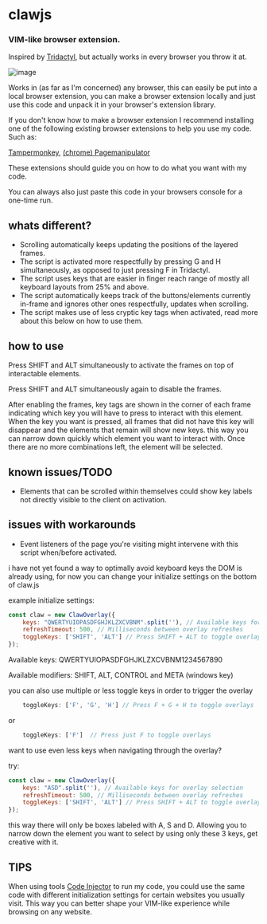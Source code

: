 <h1>clawjs</h1>
<h3>VIM-like browser extension.</h3>

Inspired by [Tridactyl](https://github.com/tridactyl/tridactyl/), but actually works in every browser you throw it at.

![image](https://github.com/Nuboctane/clawjs/assets/72999487/1250d71e-c176-4a8b-b76d-515f95b7801a)

Works in (as far as I'm concerned) any browser, this can easily be put into a local browser extension,
you can make a browser extension locally and just use this code and unpack it in your browser's extension library.

If you don't know how to make a browser extension I recommend installing one of the following existing browser extensions to help you use my code.
Such as:

[Tampermonkey](https://www.tampermonkey.net/),
[(chrome) Pagemanipulator](https://chromewebstore.google.com/detail/page-manipulator/mdhellggnoabbnnchkeniomkpghbekko?hl=en/)

These extensions should guide you on how to do what you want with my code.

You can always also just paste this code in your browsers console for a one-time run.

<h2>whats different?</h2>

- Scrolling automatically keeps updating the positions of the layered frames.
- The script is activated more respectfully by pressing G and H simultaneously, as opposed to just pressing F in Tridactyl.
- The script uses keys that are easier in finger reach range of mostly all keyboard layouts from 25% and above.
- The script automatically keeps track of the buttons/elements currently in-frame and ignores other ones respectfully, updates when scrolling.
- The script makes use of less cryptic key tags when activated, read more about this below on how to use them.
  
<h2>how to use</h2>
Press SHIFT and ALT simultaneously to activate the frames on top of interactable elements.

Press SHIFT and ALT  simultaneously again to disable the frames.

After enabling the frames, key tags are shown in the corner of each frame indicating which key you will have to press to interact with this element.
When the key you want is pressed, all frames that did not have this key will disappear and the elements that remain will show new keys.
this way you can narrow down quickly which element you want to interact with. Once there are no more combinations left, the element will be selected.

<h2>known issues/TODO</h2>

- Elements that can be scrolled within themselves could show key labels not directly visible to the client on activation.

<h2>issues with workarounds</h2>

- Event listeners of the page you're visiting might intervene with this script when/before activated.

i have not yet found a way to optimally avoid keyboard keys the DOM is already using, for now you can change your initialize settings on the bottom of claw.js

example initialize settings:

```js
const claw = new ClawOverlay({
    keys: "QWERTYUIOPASDFGHJKLZXCVBNM".split(''), // Available keys for overlay selection
    refreshTimeout: 500, // Milliseconds between overlay refreshes
    toggleKeys: ['SHIFT', 'ALT'] // Press SHIFT + ALT to toggle overlays
});
```

Available keys:
QWERTYUIOPASDFGHJKLZXCVBNM1234567890

Available modifiers:
SHIFT, ALT, CONTROL and META (windows key)

you can also use multiple or less toggle keys in order to trigger the overlay

```js
    toggleKeys: ['F', 'G', 'H'] // Press F + G + H to toggle overlays
```

or

```js
    toggleKeys: ['F']  // Press just F to toggle overlays
```

want to use even less keys when navigating through the overlay?

try:

```js
const claw = new ClawOverlay({
    keys: "ASD".split(''), // Available keys for overlay selection
    refreshTimeout: 500, // Milliseconds between overlay refreshes
    toggleKeys: ['SHIFT', 'ALT'] // Press SHIFT + ALT to toggle overlays
});
```

this way there will only be boxes labeled with A, S and D. Allowing you to narrow down the element you want to select by using only these 3 keys, get creative with it.

<h2>TIPS</h2>

When using tools [Code Injector](https://addons.mozilla.org/en-US/firefox/addon/codeinjector/) to run my code, you could use the same code with different initialization settings for certain websites you usually visit. This way you can better shape your VIM-like experience while browsing on any website.
